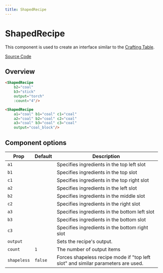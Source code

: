 ```yaml
---
title: ShapedRecipe
---
```


# ShapedRecipe

This component is used to create an interface similar to the [Crafting Table](https://minecraft.wiki/w/Crafting_Table).

[Source Code](https://github.com/legopitstop/docs.lpsmods.dev/edit/main/docs/.vitepress/components/ShapedRecipe.vue)

## Overview

<ShapedRecipe
    b2="coal"
    b3="stick"
    output="torch"
    :count="4"/>

<ShapedRecipe
    a1="coal" a2="coal" a3="coal"
    b1="coal" b2="coal" b3="coal"
    c1="coal" c2="coal" c3="coal"
    output="coal_block"/>

```md
<ShapedRecipe
    b2="coal"
    b3="stick"
    output="torch"
    :count="4"/>

<ShapedRecipe
    a1="coal" b1="coal" c1="coal"
    a2="coal" b2="coal" c2="coal"
    a3="coal" b3="coal" c3="coal"
    output="coal_block"/>
```

## Component options

| Prop        | Default | Description                                                                      |
| ----------- | ------- | -------------------------------------------------------------------------------- |
| `a1`        |         | Specifies ingredients in the top left slot                                       |
| `b1`        |         | Specifies ingredients in the top slot                                            |
| `c1`        |         | Specifies ingredients in the top right slot                                      |
| `a2`        |         | Specifies ingredients in the left slot                                           |
| `b2`        |         | Specifies ingredients in the middle slot                                         |
| `c2`        |         | Specifies ingredients in the right slot                                          |
| `a3`        |         | Specifies ingredients in the bottom left slot                                    |
| `b3`        |         | Specifies ingredients in the bottom slot                                         |
| `c3`        |         | Specifies ingredients in the bottom right slot                                   |
| `output`    |         | Sets the recipe's output.                                                        |
| `count`     | `1`     | The number of output items                                                       |
| `shapeless` | `false` | Forces shapeless recipe mode if "top left slot" and similar parameters are used. |
